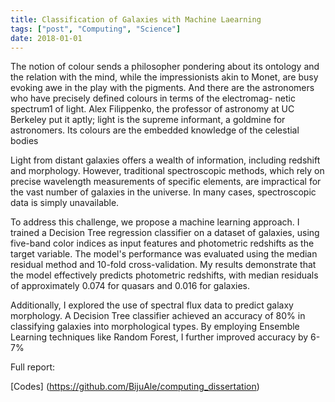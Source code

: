 ```yaml
---
title: Classification of Galaxies with Machine Laearning
tags: ["post", "Computing", "Science"]
date: 2018-01-01
---
```


The notion of colour sends a philosopher pondering about its ontology and the relation with the mind, while the impressionists akin to Monet, are busy evoking awe in the play with the pigments. And there are the astronomers who have precisely defined colours in terms of the electromag- netic spectrum1 of light. Alex Filippenko, the professor of astronomy at UC Berkeley put it aptly; light is the supreme informant, a goldmine for astronomers. Its colours are the embedded knowledge of the celestial bodies

Light from distant galaxies offers a wealth of information, including redshift and morphology. However, traditional spectroscopic methods, which rely on precise wavelength measurements of specific elements, are impractical for the vast number of galaxies in the universe. In many cases, spectroscopic data is simply unavailable.

To address this challenge, we propose a machine learning approach. I trained a Decision Tree regression classifier on a dataset of galaxies, using five-band color indices as input features and photometric redshifts as the target variable. The model's performance was evaluated using the median residual method and 10-fold cross-validation. My results demonstrate that the model effectively predicts photometric redshifts, with median residuals of approximately 0.074 for quasars and 0.016 for galaxies.

Additionally, I explored the use of spectral flux data to predict galaxy morphology. A Decision Tree classifier achieved an accuracy of 80% in classifying galaxies into morphological types. By employing Ensemble Learning techniques like Random Forest, I further improved accuracy by 6-7%

Full report:

[Codes] (https://github.com/BijuAle/computing_dissertation)
